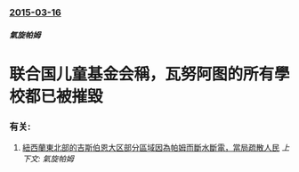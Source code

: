 ### [2015-03-16](/zh/news/2015/03/16/index.md)

##### 氣旋帕姆
# 联合国儿童基金会稱，瓦努阿图的所有學校都已被摧毀




### 有关:

1. [紐西蘭東北部的吉斯伯恩大区部分區域因為帕姆而斷水斷電，當局疏散人民](/zh/news/2015/03/16/紐西蘭東北部的吉斯伯恩大区部分區域因為帕姆而斷水斷電-當局疏散人民.md) _上下文: 氣旋帕姆_
